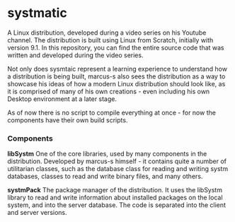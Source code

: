 # systmatic
A Linux distribution, developed during a video series on his Youtube channel. The distribution is built using Linux from Scratch, initially with version 9.1. In this repository, you can find the entire source code that was written and developed during the video series.

Not only does sysmtaic represent a learning experience to understand how a distribution is being built, marcus-s also sees the distribution as a way to showcase his ideas of how a modern Linux distribution should look like, as it is comprised of many of his own creations - even including his own Desktop environment at a later stage.

As of now there is no script to compile everything at once - for now the components have their own build scripts.

### Components
**libSystm**
One of the core libraries, used by many components in the distribution. Developed by marcus-s himself - it contains quite a number of utilitarian classes, such as the database class for reading and writing systm databases, classes to read and write binary files, and many others.

**systmPack**
The package manager of the distribution. It uses the libSystm library to read and write information about installed packages on the local system, and into the server database. The code is separated into the client and server versions.
